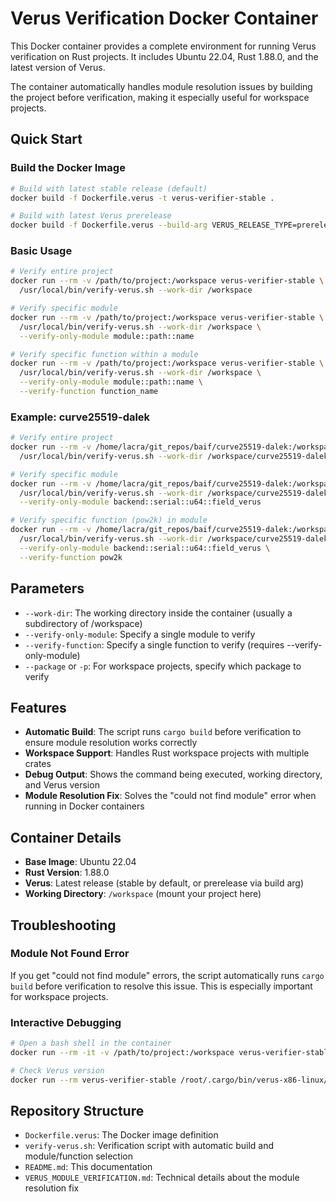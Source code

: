 # Verus Verification Docker Container

This Docker container provides a complete environment for running Verus verification on Rust projects. It includes Ubuntu 22.04, Rust 1.88.0, and the latest version of Verus.

The container automatically handles module resolution issues by building the project before verification, making it especially useful for workspace projects.

## Quick Start

### Build the Docker Image

```bash
# Build with latest stable release (default)
docker build -f Dockerfile.verus -t verus-verifier-stable .

# Build with latest Verus prerelease
docker build -f Dockerfile.verus --build-arg VERUS_RELEASE_TYPE=prerelease -t verus-verifier-prerelease .
```

### Basic Usage

```bash
# Verify entire project
docker run --rm -v /path/to/project:/workspace verus-verifier-stable \
  /usr/local/bin/verify-verus.sh --work-dir /workspace

# Verify specific module
docker run --rm -v /path/to/project:/workspace verus-verifier-stable \
  /usr/local/bin/verify-verus.sh --work-dir /workspace \
  --verify-only-module module::path::name

# Verify specific function within a module
docker run --rm -v /path/to/project:/workspace verus-verifier-stable \
  /usr/local/bin/verify-verus.sh --work-dir /workspace \
  --verify-only-module module::path::name \
  --verify-function function_name
```

### Example: curve25519-dalek

```bash
# Verify entire project
docker run --rm -v /home/lacra/git_repos/baif/curve25519-dalek:/workspace verus-verifier-stable \
  /usr/local/bin/verify-verus.sh --work-dir /workspace/curve25519-dalek

# Verify specific module
docker run --rm -v /home/lacra/git_repos/baif/curve25519-dalek:/workspace verus-verifier-stable \
  /usr/local/bin/verify-verus.sh --work-dir /workspace/curve25519-dalek \
  --verify-only-module backend::serial::u64::field_verus

# Verify specific function (pow2k) in module
docker run --rm -v /home/lacra/git_repos/baif/curve25519-dalek:/workspace verus-verifier-stable \
  /usr/local/bin/verify-verus.sh --work-dir /workspace/curve25519-dalek \
  --verify-only-module backend::serial::u64::field_verus \
  --verify-function pow2k
```

## Parameters

- `--work-dir`: The working directory inside the container (usually a subdirectory of /workspace)
- `--verify-only-module`: Specify a single module to verify
- `--verify-function`: Specify a single function to verify (requires --verify-only-module)
- `--package` or `-p`: For workspace projects, specify which package to verify

## Features

- **Automatic Build**: The script runs `cargo build` before verification to ensure module resolution works correctly
- **Workspace Support**: Handles Rust workspace projects with multiple crates
- **Debug Output**: Shows the command being executed, working directory, and Verus version
- **Module Resolution Fix**: Solves the "could not find module" error when running in Docker containers

## Container Details

- **Base Image**: Ubuntu 22.04
- **Rust Version**: 1.88.0
- **Verus**: Latest release (stable by default, or prerelease via build arg)
- **Working Directory**: `/workspace` (mount your project here)

## Troubleshooting

### Module Not Found Error

If you get "could not find module" errors, the script automatically runs `cargo build` before verification to resolve this issue. This is especially important for workspace projects.

### Interactive Debugging

```bash
# Open a bash shell in the container
docker run --rm -it -v /path/to/project:/workspace verus-verifier-stable bash

# Check Verus version
docker run --rm verus-verifier-stable /root/.cargo/bin/verus-x86-linux/verus --version
```

## Repository Structure

- `Dockerfile.verus`: The Docker image definition
- `verify-verus.sh`: Verification script with automatic build and module/function selection
- `README.md`: This documentation
- `VERUS_MODULE_VERIFICATION.md`: Technical details about the module resolution fix
